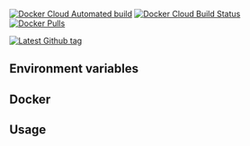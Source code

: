 [![Docker Cloud Automated build](https://img.shields.io/docker/cloud/automated/assorium/comitet-tgrm-bot?style=for-the-badge "Docker Cloud Automated build")](https://hub.docker.com/r/assorium/comitet-tgrm-bot "Docker Cloud Automated build")
[![Docker Cloud Build Status](https://img.shields.io/docker/cloud/build/assorium/comitet-tgrm-bot?style=for-the-badge "Docker Cloud Build Status")](https://hub.docker.com/r/assorium/comitet-tgrm-bot "Docker Cloud Build Status")
[![Docker Pulls](https://img.shields.io/docker/pulls/assorium/comitet-tgrm-bot?style=for-the-badge "Docker Pulls")](https://hub.docker.com/r/assorium/comitet-tgrm-bot "Docker Pulls")  <br/>

[![Latest Github tag](https://img.shields.io/github/v/tag/mrspartak/comitet-tgrm-bot?sort=date&style=for-the-badge "Latest Github tag")](https://github.com/mrspartak/comitet-tgrm-bot/releases "Latest Github tag")

## Environment variables

## Docker

## Usage